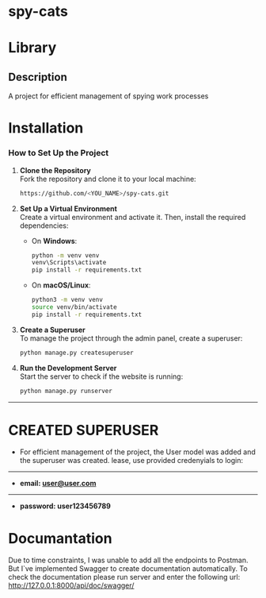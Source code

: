 # spy-cats
# Library

Description
---
A project for efficient management of spying work processes

# Installation

### How to Set Up the Project

1. **Clone the Repository**  
   Fork the repository and clone it to your local machine:
   ```bash
   https://github.com/<YOU_NAME>/spy-cats.git
   ```

2. **Set Up a Virtual Environment**  
   Create a virtual environment and activate it. Then, install the required dependencies:
   
   - On **Windows**:
     ```bash
     python -m venv venv
     venv\Scripts\activate
     pip install -r requirements.txt
     ```
   
   - On **macOS/Linux**:
     ```bash
     python3 -m venv venv
     source venv/bin/activate
     pip install -r requirements.txt
     ```

3. **Create a Superuser**  
   To manage the project through the admin panel, create a superuser:
   ```bash
   python manage.py createsuperuser
   ```

4. **Run the Development Server**  
   Start the server to check if the website is running:
   ```bash
   python manage.py runserver
   ```

---

# CREATED SUPERUSER

- For efficient management of the project, the User model was added and the superuser was created. lease, use provided credenyials to login:
---
- **email: user@user.com**
- ---
- **password: user123456789**

# Documantation

Due to time constraints, I was unable to add all the endpoints to Postman. But I`ve implemented Swagger to create documentation automatically.
To check the documentation please run server and enter the following url: http://127.0.0.1:8000/api/doc/swagger/